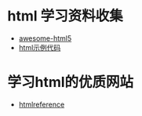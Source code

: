 # html 学习资料收集

* [awesome-html5](https://github.com/diegocard/awesome-html5)
* [html示例代码](https://www.mkyong.com/html/)

# 学习html的优质网站
* [htmlreference](http://htmlreference.io)
